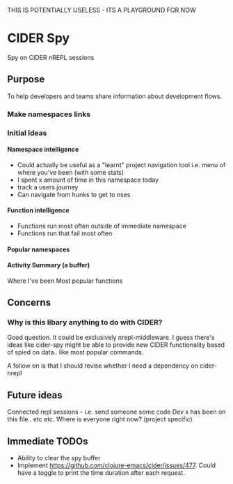 THIS IS POTENTIALLY USELESS - ITS A PLAYGROUND FOR NOW

# CIDER Spy

Spy on CIDER nREPL sessions

## Purpose

To help developers and teams share information about development flows.

### Make namespaces links

### Initial Ideas

#### Namespace intelligence

* Could actually be useful as a "learnt" project navigation tool
i.e. menu of where you've been (with some stats)
* I spent x amount of time in this namespace today
* track a users journey
* Can navigate from hunks to get to nses

#### Function intelligence

* Functions run most often outside of immediate namespace
* Functions run that fail most often

#### Popular namespaces

#### Activity Summary (a buffer)

Where I've been
Most popular functions

## Concerns

### Why is this libary anything to do with CIDER?

Good question. It could be exclusively nrepl-middleware. I guess there's ideas like cider-spy might be able to provide new CIDER functionality based of spied on data.. like most popular commands.

A follow on is that I should revise whether I need a dependency on cider-nrepl

## Future ideas

Connected repl sessions - i.e. send someone some code
Dev x has been on this file.. etc etc.
Where is everyone right now? (project specific)

## Immediate TODOs

* Ability to clear the spy buffer
* Implement https://github.com/clojure-emacs/cider/issues/477. Could have a toggle to print the time duration after each request.
